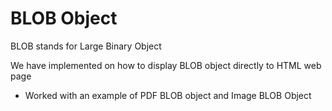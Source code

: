 # BLOB Object

BLOB stands for Large Binary Object

We have implemented on how to display BLOB object directly to HTML web page

* Worked with an example of PDF BLOB object and Image BLOB Object 
